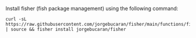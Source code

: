 Install fisher (fish package management) using the following command:

```shell
curl -sL https://raw.githubusercontent.com/jorgebucaran/fisher/main/functions/fisher.fish | source && fisher install jorgebucaran/fisher
```
